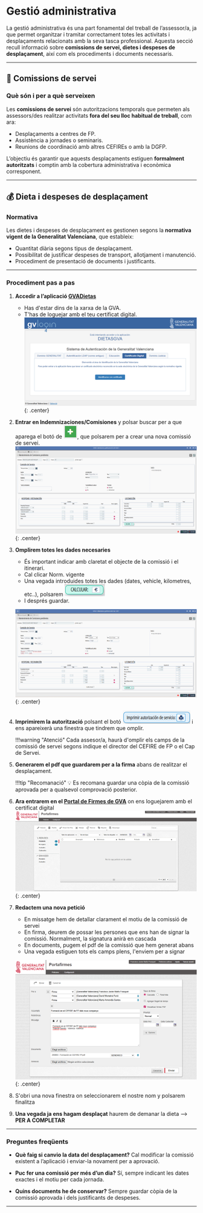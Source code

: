 # **Gestió administrativa**

La gestió administrativa és una part fonamental del treball de l’assessor/a, ja que permet organitzar i tramitar correctament totes les activitats i desplaçaments relacionats amb la seva tasca professional. Aquesta secció recull informació sobre **comissions de servei, dietes i despeses de desplaçament**, així com els procediments i documents necessaris.

---

## 📝 Comissions de servei

### Què són i per a què serveixen

Les **comissions de servei** són autoritzacions temporals que permeten als assessors/des realitzar activitats **fora del seu lloc habitual de treball**, com ara:

* Desplaçaments a centres de FP.
* Assistència a jornades o seminaris.
* Reunions de coordinació amb altres CEFIREs o amb la DGFP.

L’objectiu és garantir que aquests desplaçaments estiguen **formalment autoritzats** i comptin amb la cobertura administrativa i econòmica corresponent.

---

## 💰 Dieta i despeses de desplaçament

### Normativa

Les dietes i despeses de desplaçament es gestionen segons la **normativa vigent de la Generalitat Valenciana**, que estableix:

* Quantitat diària segons tipus de desplaçament.
* Possibilitat de justificar despeses de transport, allotjament i manutenció.
* Procediment de presentació de documents i justificants.

---

### Procediment pas a pas

1. **Accedir a l’aplicació [GVADietas](https://gvlogin.gva.es/gvlogin/login.xhtml?app=DIETASGVA&url=https%3A%2F%2Fdietasgva.gva.es%2Fdietasgva%2F "GVADietas")**
    - Has d'estar dins de la xarxa de la GVA.
    - T'has de loguejar amb el teu certificat digital.
    ![GVADietas](images/gvadietas.png){: .center}

2. **Entrar en Indemnizaciones/Comisiones** y polsar buscar per a que aparega el botó de ![](images/boto_mas.png), que polsarem per a crear una nova comissió de servei.  
    ![Comisió de Servei](images/comissio.png){: .center}

3. **Omplirem totes les dades necesaries**
    - És important indicar amb claretat el objecte de la comissió i el itinerari.
    - Cal clicar Norm. vigente
    - Una vegada introduides totes les dades (dates, vehicle, kilometres, etc..), polsarem ![](images/calcular.png)
    - I després guardar.  
      
    ![Comisió de Servei Example](images/comissio_plena.png){: .center}

4. **Imprimirem la autorització** polsant el botó ![](images/boto_autoritzacio_de_servei.png) i ens apareixerà una finestra que tindrem que omplir.  
      
    !!!warning "Atenció"
        Cada assesor/a, haurà d'omplir els camps de la comissió de servei segons indique el director del CEFIRE de FP o el Cap de Servei.

5. **Generarem el pdf que guardarem per a la firma** abans de realitzar el desplaçament.
      
    !!!tip "Recomanació"
        💡 Es recomana guardar una còpia de la comissió aprovada per a qualsevol comprovació posterior.

6. **Ara entrarem en el [Portal de Firmes de GVA](https://portafirmas.gva.es/portafirmas/login "Portal de Firmes GVA")** on ens loguejarem amb el certificat digital  
    ![Portal firmes GVA](images/porta_firmes.png){: .center}

7. **Redactem una nova petició**
    - En missatge hem de detallar clarament el motiu de la comissió de servei
    - En firma, deurem de possar les persones que ens han de signar la comissió. Normalment, la signatura anirà en cascada
    - En documents, pugem el pdf de la comissió que hem generat abans
    - Una vegada estiguen tots els camps plens, l'enviem per a signar

    ![Portal firmes GVA](images/porta_firmes_ple.png){: .center}

7. S'obri una nova finestra on seleccionarem el nostre nom y polsarem finalitza

8. **Una vegada ja ens hagam desplaçat** haurem de demanar la dieta --> **PER A COMPLETAR**


---

### Preguntes freqüents

* **Què faig si canvio la data del desplaçament?**
  Cal modificar la comissió existent a l’aplicació i enviar-la novament per a aprovació.

* **Puc fer una comissió per més d’un dia?**
  Sí, sempre indicant les dates exactes i el motiu per cada jornada.

* **Quins documents he de conservar?**
  Sempre guardar còpia de la comissió aprovada i dels justificants de despeses.

---








